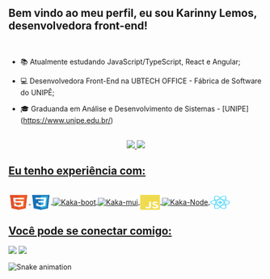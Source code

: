 ## Bem vindo ao meu perfil, eu sou Karinny Lemos, desenvolvedora front-end!
<!-- LIST-ACTIVITIES:START -->
<br>

- 📚 Atualmente estudando JavaScript/TypeScript, React e Angular;

- 💻 Desenvolvedora Front-End na UBTECH OFFICE - Fábrica de Software do UNIPÊ;

- 🎓 Graduanda em Análise e Desenvolvimento de Sistemas - [UNIPE] (https://www.unipe.edu.br/)
<!--LIST-ACTIVITIES:END -->
 <br>
 
<div align="center">
  <a href="https://github.com/karinnylemosb">
  <img height="180em" src="https://github-readme-stats.vercel.app/api?username=karinnylemosb&show_icons=true&theme=dracula&include_all_commits=true&count_private=true"/>
  <img height="180em" src="https://github-readme-stats.vercel.app/api/top-langs/?username=karinnylemosb&layout=compact&langs_count=7&theme=dracula"/>
</div>



## Eu tenho experiência com:

<div style="display: inline_block"><br>
  <img align="center" alt="Kaka-HTML" height="30" width="40" src="https://raw.githubusercontent.com/devicons/devicon/master/icons/html5/html5-original.svg">
  <img align="center" alt="Kaka-CSS" height="30" width="40" src="https://raw.githubusercontent.com/devicons/devicon/master/icons/css3/css3-original.svg">
  <img align="center" alt="Kaka-boot" height="30" width="40" src="https://worldvectorlogo.com/logo/bootstrap-4">
  <img align="center" alt="Kaka-mui" height="30" width="40" src="https://worldvectorlogo.com/logo/material-ui-1">
  <img align="center" alt="Kaka-Js" height="30" width="40" src="https://raw.githubusercontent.com/devicons/devicon/master/icons/javascript/javascript-plain.svg">
  <img align="center" alt="Kaka-Node" height="30" width="40" src="https://worldvectorlogo.com/logo/nodejs-2">
  <img align="center" alt="Kaka-React" height="30" width="40" src="https://raw.githubusercontent.com/devicons/devicon/master/icons/react/react-original.svg">
  
 
  
</div>
  
 ##
 ## Você pode se conectar comigo:
<div> 
  <a href = "mailto:kakalemos.ti@gmail.com"><img src="https://img.shields.io/badge/-Gmail-%23333?style=for-the-badge&logo=gmail&logoColor=white" target="_blank"></a>
  <a href="https://www.linkedin.com/in/https://www.linkedin.com/in/karinny-lemos/" target="_blank"><img src="https://img.shields.io/badge/-LinkedIn-%230077B5?style=for-the-badge&logo=linkedin&logoColor=white" target="_blank"></a> 
 
  ![Snake animation](https://github.com/karinnylemosb/karinnylemosb/blob/output/github-contribution-grid-snake.svg)
 
</div>
